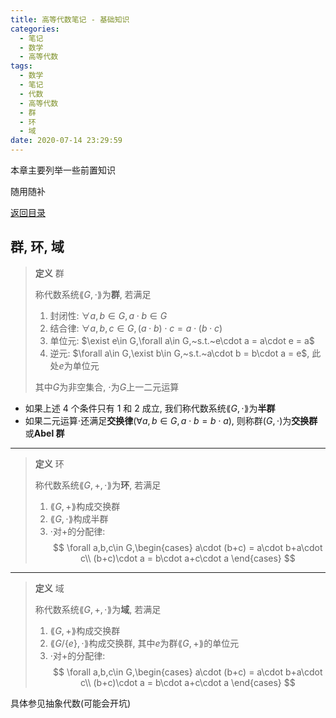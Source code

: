 ```yaml
---
title: 高等代数笔记 - 基础知识
categories:
  - 笔记
  - 数学
  - 高等代数
tags:
  - 数学
  - 笔记
  - 代数
  - 高等代数
  - 群
  - 环
  - 域
date: 2020-07-14 23:29:59
---
```


本章主要列举一些前置知识

随用随补

<!-- more -->

[返回目录](../catalog)

## 群, 环, 域

> **定义** 群
>
> 称代数系统$\lang G,\cdot\rang$为**群**, 若满足
>
> 1. 封闭性: $\forall a,b\in G,a\cdot b\in G$
> 2. 结合律: $\forall a,b,c\in G,(a\cdot b)\cdot c=a\cdot(b\cdot c)$
> 3. 单位元: $\exist e\in G,\forall a\in G,~s.t.~e\cdot a = a\cdot e = a$
> 4. 逆元: $\forall a\in G,\exist b\in G,~s.t.~a\cdot b = b\cdot a = e$, 此处$e$为单位元
>
> 其中$G$为非空集合, $\cdot$为$G$上一二元运算

- 如果上述 4 个条件只有 1 和 2 成立, 我们称代数系统$\lang G,\cdot\rang$为**半群**
- 如果二元运算$\cdot$还满足**交换律**($\forall a,b\in G,a\cdot b=b\cdot a$), 则称群$(G,\cdot)$为**交换群**或**Abel 群**

---

> **定义** 环
>
> 称代数系统$\lang G,+,\cdot\rang$为**环**, 若满足
>
> 1. $\lang G,+\rang$构成交换群
> 2. $\lang G,\cdot\rang$构成半群
> 3. $\cdot$对$+$的分配律:
>    $$
>    \forall a,b,c\in G,\begin{cases}
>      a\cdot (b+c) = a\cdot b+a\cdot c\\
>      (b+c)\cdot a = b\cdot a+c\cdot a
>    \end{cases}
>    $$

---

> **定义** 域
>
> 称代数系统$\lang G,+,\cdot\rang$为**域**, 若满足
>
> 1. $\lang G,+\rang$构成交换群
> 2. $\lang G/\{e\},\cdot\rang$构成交换群, 其中$e$为群$\lang G,+\rang$的单位元
> 3. $\cdot$对$+$的分配律:
>    $$
>    \forall a,b,c\in G,\begin{cases}
>      a\cdot (b+c) = a\cdot b+a\cdot c\\
>      (b+c)\cdot a = b\cdot a+c\cdot a
>    \end{cases}
>    $$

具体参见抽象代数(可能会开坑)

